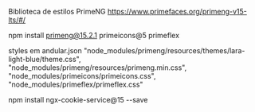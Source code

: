 Biblioteca de estilos PrimeNG
https://www.primefaces.org/primeng-v15-lts/#/

npm install primeng@15.2.1 primeicons@5  primeflex

styles em andular.json
  "node_modules/primeng/resources/themes/lara-light-blue/theme.css",
  "node_modules/primeng/resources/primeng.min.css",
  "node_modules/primeicons/primeicons.css",
  "node_modules/primeflex/primeflex.css"

npm install ngx-cookie-service@15 --save
